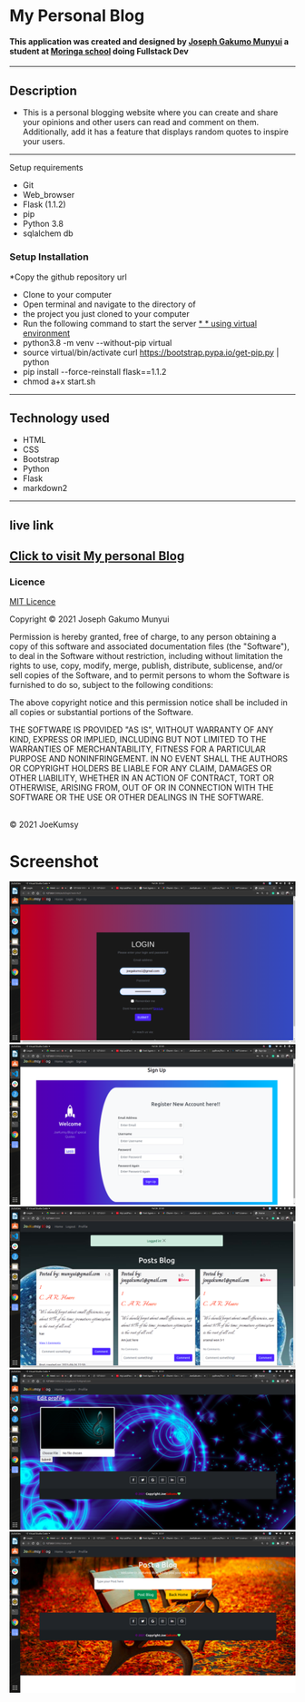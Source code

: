 # My Personal  Blog
#### This application was created and designed by <a href="#">Joseph Gakumo Munyui</a> a student at <a href="#">Moringa school</a> doing Fullstack Dev
___
## Description
* This is a personal blogging website where you can create and share your opinions and other users can read and comment on them. Additionally, add it has a  feature that displays random quotes to inspire your users.

___
Setup requirements
* Git
* Web_browser
* Flask (1.1.2)
* pip
* Python 3.8
* sqlalchem db
### Setup Installation
*Copy the github repository url
* Clone to your computer
* Open terminal and navigate to the directory of 
* the project you just cloned to your computer
* Run the following command to  start the server <a href="#">* * using virtual environment</a>
* python3.8 -m venv --without-pip virtual
* source virtual/bin/activate curl https://bootstrap.pypa.io/get-pip.py | python
* pip install --force-reinstall flask==1.1.2
* chmod a+x start.sh
--- 
## Technology used
- HTML
- CSS
- Bootstrap
- Python
- Flask
- markdown2
---
## live link
<a href="joepersonalblog.herokuapp.com/">Click to visit My personal Blog</a>
---
###  Licence
<a href="https://choosealicense.com/licenses/mit/">MIT Licence</a>
<br>

Copyright &copy; 2021 Joseph Gakumo Munyui

Permission is hereby granted, free of charge, to any person obtaining a copy
of this software and associated documentation files (the "Software"), to deal
in the Software without restriction, including without limitation the rights
to use, copy, modify, merge, publish, distribute, sublicense, and/or sell
copies of the Software, and to permit persons to whom the Software is
furnished to do so, subject to the following conditions:

The above copyright notice and this permission notice shall be included in all
copies or substantial portions of the Software.

THE SOFTWARE IS PROVIDED "AS IS", WITHOUT WARRANTY OF ANY KIND, EXPRESS OR
IMPLIED, INCLUDING BUT NOT LIMITED TO THE WARRANTIES OF MERCHANTABILITY,
FITNESS FOR A PARTICULAR PURPOSE AND NONINFRINGEMENT. IN NO EVENT SHALL THE
AUTHORS OR COPYRIGHT HOLDERS BE LIABLE FOR ANY CLAIM, DAMAGES OR OTHER
LIABILITY, WHETHER IN AN ACTION OF CONTRACT, TORT OR OTHERWISE, ARISING FROM,
OUT OF OR IN CONNECTION WITH THE SOFTWARE OR THE USE OR OTHER DEALINGS IN THE
SOFTWARE.

<br> &copy; 2021 JoeKumsy
# Screenshot
<img src="app/static/images/login.png">
<img src="app/static/images/register.png">
<img src="app/static/images/sample.png">
<img src="app/static/images/profile.png">
<img src="app/static/images/createpost.png">
